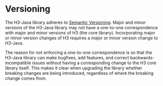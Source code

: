 # Versioning

The H3-Java library adheres to [Semantic Versioning](http://semver.org/).
Major and minor versions of the H3-Java library may not have a one-to-one
correspondence with major and minor versions of H3 (the core library).
Incorporating major or minor version changes of H3 requires a major or minor
version change to H3-Java.

The reason for not enforcing a one-to-one correspondence is so that the H3-Java
library can make bugfixes, add features, and correct backwards-incompatible
issues without having a corresponding change to the H3 core library itself.
This makes it clear when upgrading the library whether breaking changes are
being introduced, regardless of where the breaking change comes from.
